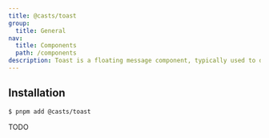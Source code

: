 ```yaml
---
title: @casts/toast
group:
  title: General
nav:
  title: Components
  path: /components
description: Toast is a floating message component, typically used to display brief notification messages at the top or center of a page.
---
```


## Installation

```bash
$ pnpm add @casts/toast
```

TODO
